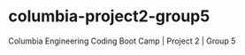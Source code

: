 # columbia-project2-group5
Columbia Engineering Coding Boot Camp | Project 2 | Group 5

<a href="https://powerful-lake-85322.herokuapp.com/" /></a>
